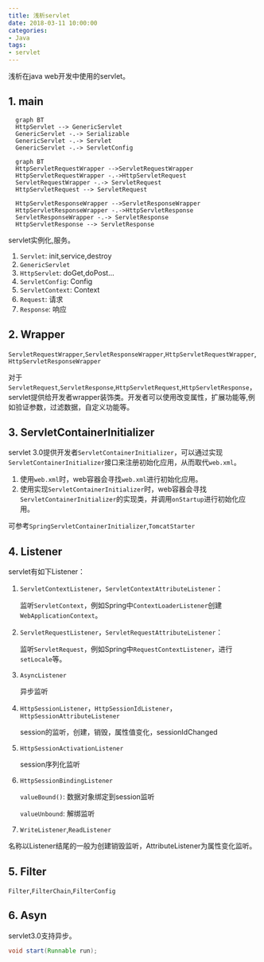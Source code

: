 ```yaml
---
title: 浅析servlet
date: 2018-03-11 10:00:00
categories: 
- Java
tags: 
- servlet
---
```


浅析在java web开发中使用的servlet。
<!-- more -->
## 1. main
```mermaid
  graph BT
  HttpServlet --> GenericServlet
  GenericServlet -.-> Serializable
  GenericServlet -.-> Servlet
  GenericServlet -.-> ServletConfig
```
```mermaid
  graph BT
  HttpServletRequestWrapper -->ServletRequestWrapper
  HttpServletRequestWrapper -.->HttpServletRequest
  ServletRequestWrapper -.-> ServletRequest
  HttpServletRequest --> ServletRequest

  HttpServletResponseWrapper -->ServletResponseWrapper
  HttpServletResponseWrapper -.->HttpServletResponse
  ServletResponseWrapper -.-> ServletResponse 
  HttpServletResponse --> ServletResponse 
```
servlet实例化,服务。
1. `Servlet`: init,service,destroy
2. `GenericServlet`
3. `HttpServlet`: doGet,doPost...
4. `ServletConfig`: Config
5. `ServletContext`: Context
6. `Request`: 请求
7. `Response`: 响应

## 2. Wrapper

`ServletRequestWrapper`,`ServletResponseWrapper`,`HttpServletRequestWrapper`,`HttpServletResponseWrapper`

对于`ServletRequest`,`ServletResponse`,`HttpServletRequest`,`HttpServletResponse`，servlet提供给开发者wrapper装饰类。开发者可以使用改变属性，扩展功能等,例如验证参数，过滤数据，自定义功能等。

## 3. ServletContainerInitializer

servlet 3.0提供开发者`ServletContainerInitializer`，可以通过实现`ServletContainerInitializer`接口来注册初始化应用，从而取代`web.xml`。

1. 使用`web.xml`时，web容器会寻找`web.xml`进行初始化应用。
2. 使用实现`ServletContainerInitializer`时，web容器会寻找`ServletContainerInitializer`的实现类，并调用`onStartup`进行初始化应用。

可参考`SpringServletContainerInitializer`,`TomcatStarter`

## 4. Listener

servlet有如下Listener：
1. `ServletContextListener`，`ServletContextAttributeListener`：

    监听`ServletContext`，例如Spring中`ContextLoaderListener`创建`WebApplicationContext`。

2. `ServletRequestListener`，`ServletRequestAttributeListener`：

    监听`ServletRequest`，例如Spring中`RequestContextListener`，进行`setLocale`等。
3. `AsyncListener`

    异步监听

4. `HttpSessionListener`，`HttpSessionIdListener`，`HttpSessionAttributeListener` 

   session的监听，创建，销毁，属性值变化，sessionIdChanged

5. `HttpSessionActivationListener`

   session序列化监听

6. `HttpSessionBindingListener`

   `valueBound()`: 数据对象绑定到session监听

   `valueUnbound`: 解绑监听
    
7. `WriteListener`,`ReadListener`

名称以Listener结尾的一般为创建销毁监听，AttributeListener为属性变化监听。


## 5. Filter

`Filter`,`FilterChain`,`FilterConfig`

## 6. Asyn

servlet3.0支持异步。

```java
void start(Runnable run);
```
